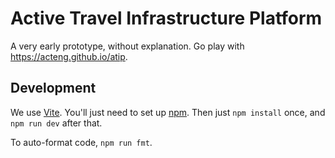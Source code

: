 # Active Travel Infrastructure Platform

A very early prototype, without explanation. Go play with <https://acteng.github.io/atip>.

## Development

We use [Vite](https://vitejs.dev). You'll just need to set up
[npm](https://docs.npmjs.com/downloading-and-installing-node-js-and-npm). Then
just `npm install` once, and `npm run dev` after that.

To auto-format code, `npm run fmt`.
